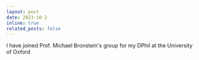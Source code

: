 ```yaml
---
layout: post
date: 2023-10-2 
inline: true
related_posts: false
---
```


I have joined Prof. Michael Bronstein's group for my DPhil at the University of Oxford
